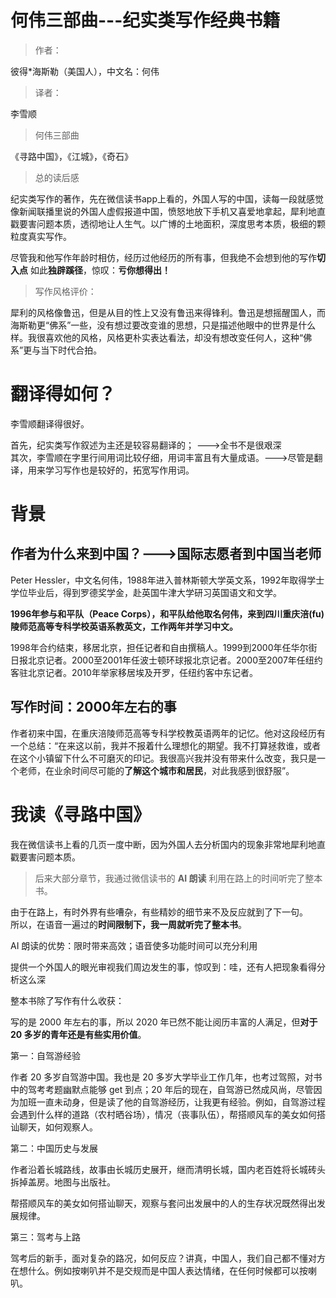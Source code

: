 # 何伟三部曲---纪实类写作经典书籍

>作者：

彼得*海斯勒（美国人），中文名：何伟

>译者：

李雪顺

>何伟三部曲

《寻路中国》，《江城》，《奇石》

>总的读后感

纪实类写作的著作，先在微信读书app上看的，外国人写的中国，读每一段就感觉像新闻联播里说的外国人虚假报道中国，愤怒地放下手机又喜爱地拿起，犀利地直戳要害问题本质，透彻地让人生气。以广博的土地面积，深度思考本质，极细的颗粒度真实写作。

尽管我和他写作年龄时相仿，经历过他经历的所有事，但我绝不会想到他的写作**切入点** 如此**独辟蹊径**，惊叹：**亏你想得出！**

>写作风格评价：

犀利的风格像鲁迅，但是从目的性上又没有鲁迅来得锋利。鲁迅是想摇醒国人，而海斯勒更“佛系”一些，没有想过要改变谁的思想，只是描述他眼中的世界是什么样。我很喜欢他的风格，风格更朴实表达看法，却没有想改变任何人，这种“佛系”更与当下时代合拍。

# 翻译得如何？

李雪顺翻译得很好。

首先，纪实类写作叙述为主还是较容易翻译的； --->全书不是很艰深  
其次，李雪顺在字里行间用词比较仔细，用词丰富且有大量成语。--->尽管是翻译，用来学习写作也是较好的，拓宽写作用词。  



# 背景

## 作者为什么来到中国？--->国际志愿者到中国当老师

Peter Hessler，中文名何伟，1988年进入普林斯顿大学英文系，1992年取得学士学位毕业后，得到罗德奖学金，赴英国牛津大学研习英国语文和文学。

**1996年参与和平队（Peace Corps），和平队给他取名何伟，来到四川重庆涪(fu)陵师范高等专科学校英语系教英文，工作两年并学习中文。**

1998年合约结束，移居北京，担任记者和自由撰稿人。1999到2000年任华尔街日报北京记者。2000至2001年任波士顿环球报北京记者。2000至2007年任纽约客驻北京记者。2010年举家移居埃及开罗，任纽约客中东记者。

## 写作时间：2000年左右的事

作者初来中国，在重庆涪陵师范高等专科学校教英语两年的记忆。他对这段经历有一个总结：“在来这以前，我并不报着什么理想化的期望。我不打算拯救谁，或者在这个小镇留下什么不可磨灭的印记。我很高兴我并没有带来什么改变，我只是一个老师，在业余时间尽可能的**了解这个城市和居民**，对此我感到很舒服”。




# 我读《寻路中国》

我在微信读书上看的几页一度中断，因为外国人去分析国内的现象非常地犀利地直戳要害问题本质。


>后来大部分章节，我通过微信读书的 **AI 朗读** 利用在路上的时间听完了整本书。



由于在路上，有时外界有些嘈杂，有些精妙的细节来不及反应就到了下一句。  
所以，在语音一遍过的**时间限制下，我一周就听完了整本书**。

AI 朗读的优势：限时带来高效；语音使多功能时间可以充分利用

提供一个外国人的眼光审视我们周边发生的事，惊叹到：哇，还有人把现象看得分析这么深

整本书除了写作有什么收获：

写的是 2000 年左右的事，所以 2020 年已然不能让阅历丰富的人满足，但**对于 20 多岁的青年还是有些实用价值**。

第一：自驾游经验

作者 20 多岁自驾游中国。我也是 20 多岁大学毕业工作几年，也考过驾照，对书中的驾考考题幽默点能够 get 到点；20 年后的现在，自驾游已然成风尚，尽管因为加班一直未动身，但是读了他的自驾游经历，让我更有经验。例如，自驾游过程会遇到什么样的道路（农村晒谷场），情况（丧事队伍），帮搭顺风车的美女如何搭讪聊天，如何观察人。

第二：中国历史与发展

作者沿着长城路线，故事由长城历史展开，继而清明长城，国内老百姓将长城砖头拆掉盖房。地图与出版社。

帮搭顺风车的美女如何搭讪聊天，观察与套问出发展中的人的生存状况既然得出发展规律。

第三：驾考与上路

驾考后的新手，面对复杂的路况，如何反应？讲真，中国人，我们自己都不懂对方在想什么。例如按喇叭并不是交规而是中国人表达情绪，在任何时候都可以按喇叭。






